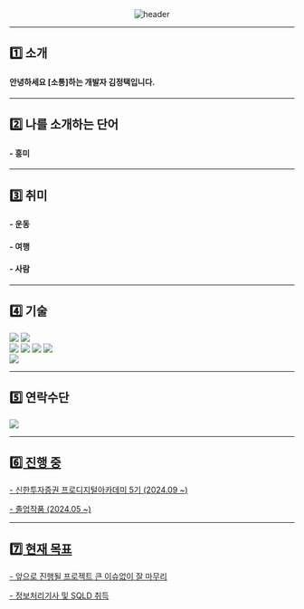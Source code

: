 <div align="center">
  <img src="https://capsule-render.vercel.app/api?type=transparent&color=gradient&height=250&section=header&text=Jeong&nbsp;Taek&nbsp;Kim&fontSize=90&fontColor=58d178" alt="header"/>
</div>


* * *


<div>
  <h2>1️⃣ 소개</h2>
  <h4>안녕하세요 [소통]하는 개발자 김정택입니다. </h4>
</div>

* * *

<div>
  <h2>2️⃣ 나를 소개하는 단어</h2>
  <h4>- 흥미</h4>
</div>

* * *

<div>
  <h2>3️⃣ 취미</h2>
  <h4>- 운동</h4>
  <h4>- 여행</h4>
  <h4>- 사람</h4>
</div>

* * *

<div>
  <h2>4️⃣ 기술</h2>
</div>

<div>
  <img src="https://img.shields.io/badge/mac%20os-000000?style=for-the-badge&logo=apple&logoColor=white" /> <img src="https://img.shields.io/badge/IntelliJ_IDEA-000000.svg?style=for-the-badge&logo=intellij-idea&logoColor=white" /> 
</div>
<div>
  <img src="https://img.shields.io/badge/Java-ED8B00?style=for-the-badge&logo=openjdk&logoColor=white" /> <img src="https://img.shields.io/badge/springboot-6DB33F?style=for-the-badge&logo=springboot&logoColor=white"> <img src="https://img.shields.io/badge/Python-3776AB?style=for-the-badge&logo=python&logoColor=white" /> <img src="https://img.shields.io/badge/MySQL-00000F?style=for-the-badge&logo=mysql&logoColor=white" /> 
</div>
<div>
    <img src="https://img.shields.io/badge/-selenium-%43B02A?style=for-the-badge&logo=selenium&logoColor=white">
</div>

* * *

<div>
  <h2>5️⃣ 연락수단</h2>
   <a href="https://www.instagram.com/seolijuin/">
        <img src="https://img.shields.io/badge/Instagram-E4405F?style=for-the-badge&logo=Instagram&logoColor=white">
</div>

* * *

<div>
  <h2>6️⃣ 진행 중</h2>
    <p>- 신한투자증권 프로디지털아카데미 5기 (2024.09 ~)</p>
    <p>- 졸업작품 (2024.05 ~)</p>
</div>

* * *

<div>
  <h2>7️⃣ 현재 목표</h2>
    <p> - 앞으로 진행될 프로젝트 큰 이슈없이 잘 마무리</p>
    <p> - 정보처리기사 및 SQLD 취득</p>
</div>
